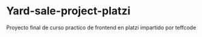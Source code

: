 # Yard-sale-project-platzi
Proyecto final de curso practico de frontend en platzi impartido por teffcode 
